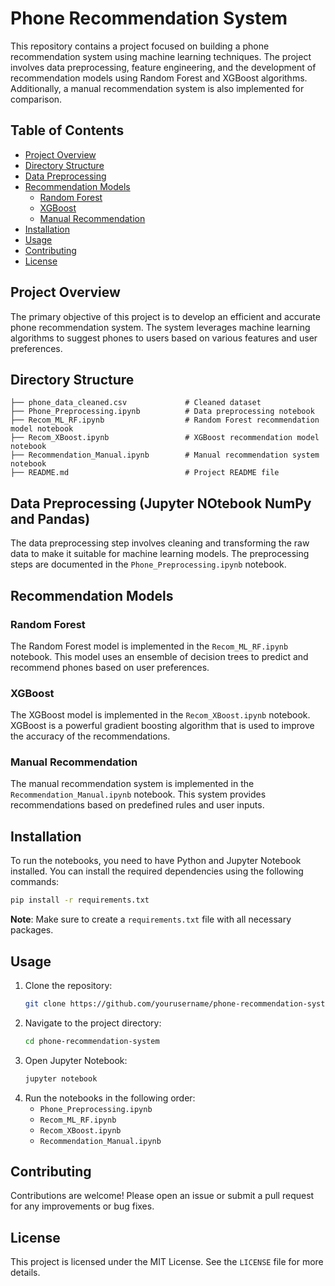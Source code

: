 # Phone Recommendation System

This repository contains a project focused on building a phone recommendation system using machine learning techniques. The project involves data preprocessing, feature engineering, and the development of recommendation models using Random Forest and XGBoost algorithms. Additionally, a manual recommendation system is also implemented for comparison.

## Table of Contents
- [Project Overview](#project-overview)
- [Directory Structure](#directory-structure)
- [Data Preprocessing](#data-preprocessing)
- [Recommendation Models](#recommendation-models)
  - [Random Forest](#random-forest)
  - [XGBoost](#xgboost)
  - [Manual Recommendation](#manual-recommendation)
- [Installation](#installation)
- [Usage](#usage)
- [Contributing](#contributing)
- [License](#license)

## Project Overview
The primary objective of this project is to develop an efficient and accurate phone recommendation system. The system leverages machine learning algorithms to suggest phones to users based on various features and user preferences.

## Directory Structure
```
├── phone_data_cleaned.csv             # Cleaned dataset
├── Phone_Preprocessing.ipynb          # Data preprocessing notebook
├── Recom_ML_RF.ipynb                  # Random Forest recommendation model notebook
├── Recom_XBoost.ipynb                 # XGBoost recommendation model notebook
├── Recommendation_Manual.ipynb        # Manual recommendation system notebook
├── README.md                          # Project README file
```

## Data Preprocessing (Jupyter NOtebook NumPy and Pandas)
The data preprocessing step involves cleaning and transforming the raw data to make it suitable for machine learning models. The preprocessing steps are documented in the `Phone_Preprocessing.ipynb` notebook.

## Recommendation Models
### Random Forest
The Random Forest model is implemented in the `Recom_ML_RF.ipynb` notebook. This model uses an ensemble of decision trees to predict and recommend phones based on user preferences.

### XGBoost
The XGBoost model is implemented in the `Recom_XBoost.ipynb` notebook. XGBoost is a powerful gradient boosting algorithm that is used to improve the accuracy of the recommendations.

### Manual Recommendation
The manual recommendation system is implemented in the `Recommendation_Manual.ipynb` notebook. This system provides recommendations based on predefined rules and user inputs.

## Installation
To run the notebooks, you need to have Python and Jupyter Notebook installed. You can install the required dependencies using the following commands:

```bash
pip install -r requirements.txt
```

**Note**: Make sure to create a `requirements.txt` file with all necessary packages.

## Usage
1. Clone the repository:
    ```bash
    git clone https://github.com/yourusername/phone-recommendation-system.git
    ```
2. Navigate to the project directory:
    ```bash
    cd phone-recommendation-system
    ```
3. Open Jupyter Notebook:
    ```bash
    jupyter notebook
    ```
4. Run the notebooks in the following order:
    - `Phone_Preprocessing.ipynb`
    - `Recom_ML_RF.ipynb`
    - `Recom_XBoost.ipynb`
    - `Recommendation_Manual.ipynb`

## Contributing
Contributions are welcome! Please open an issue or submit a pull request for any improvements or bug fixes.

## License
This project is licensed under the MIT License. See the `LICENSE` file for more details.
